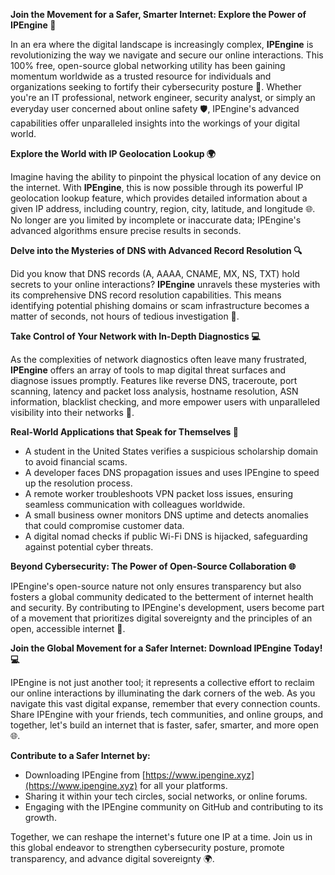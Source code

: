**Join the Movement for a Safer, Smarter Internet: Explore the Power of IPEngine 🚀**

In an era where the digital landscape is increasingly complex, **IPEngine** is revolutionizing the way we navigate and secure our online interactions. This 100% free, open-source global networking utility has been gaining momentum worldwide as a trusted resource for individuals and organizations seeking to fortify their cybersecurity posture 🔐. Whether you're an IT professional, network engineer, security analyst, or simply an everyday user concerned about online safety 🛡️, IPEngine's advanced capabilities offer unparalleled insights into the workings of your digital world.

**Explore the World with IP Geolocation Lookup 🌍**

Imagine having the ability to pinpoint the physical location of any device on the internet. With **IPEngine**, this is now possible through its powerful IP geolocation lookup feature, which provides detailed information about a given IP address, including country, region, city, latitude, and longitude 🌐. No longer are you limited by incomplete or inaccurate data; IPEngine's advanced algorithms ensure precise results in seconds.

**Delve into the Mysteries of DNS with Advanced Record Resolution 🔍**

Did you know that DNS records (A, AAAA, CNAME, MX, NS, TXT) hold secrets to your online interactions? **IPEngine** unravels these mysteries with its comprehensive DNS record resolution capabilities. This means identifying potential phishing domains or scam infrastructure becomes a matter of seconds, not hours of tedious investigation 📡.

**Take Control of Your Network with In-Depth Diagnostics 💻**

As the complexities of network diagnostics often leave many frustrated, **IPEngine** offers an array of tools to map digital threat surfaces and diagnose issues promptly. Features like reverse DNS, traceroute, port scanning, latency and packet loss analysis, hostname resolution, ASN information, blacklist checking, and more empower users with unparalleled visibility into their networks 🚀.

**Real-World Applications that Speak for Themselves 🌟**

- A student in the United States verifies a suspicious scholarship domain to avoid financial scams.
- A developer faces DNS propagation issues and uses IPEngine to speed up the resolution process.
- A remote worker troubleshoots VPN packet loss issues, ensuring seamless communication with colleagues worldwide.
- A small business owner monitors DNS uptime and detects anomalies that could compromise customer data.
- A digital nomad checks if public Wi-Fi DNS is hijacked, safeguarding against potential cyber threats.

**Beyond Cybersecurity: The Power of Open-Source Collaboration 🌐**

IPEngine's open-source nature not only ensures transparency but also fosters a global community dedicated to the betterment of internet health and security. By contributing to IPEngine's development, users become part of a movement that prioritizes digital sovereignty and the principles of an open, accessible internet 🚀.

**Join the Global Movement for a Safer Internet: Download IPEngine Today! 💻**

IPEngine is not just another tool; it represents a collective effort to reclaim our online interactions by illuminating the dark corners of the web. As you navigate this vast digital expanse, remember that every connection counts. Share IPEngine with your friends, tech communities, and online groups, and together, let's build an internet that is faster, safer, smarter, and more open 🌐.

**Contribute to a Safer Internet by:**

- Downloading IPEngine from [https://www.ipengine.xyz](https://www.ipengine.xyz) for all your platforms.
- Sharing it within your tech circles, social networks, or online forums.
- Engaging with the IPEngine community on GitHub and contributing to its growth.

Together, we can reshape the internet's future one IP at a time. Join us in this global endeavor to strengthen cybersecurity posture, promote transparency, and advance digital sovereignty 🌍.